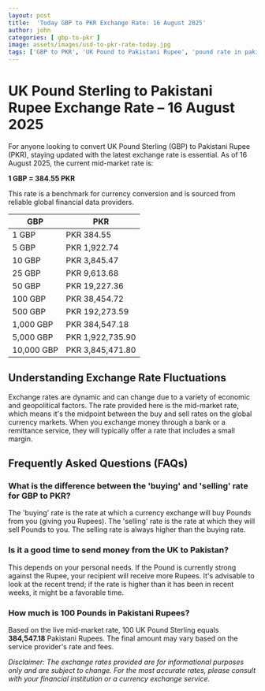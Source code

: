 ```yaml
---
layout: post
title:  'Today GBP to PKR Exchange Rate: 16 August 2025'
author: john
categories: [ gbp-to-pkr ]
image: assets/images/usd-to-pkr-rate-today.jpg
tags: ['GBP to PKR', 'UK Pound to Pakistani Rupee', 'pound rate in pakistan', 'great britain pound to pkr', 'uk to pakistan money transfer']
---
```


# UK Pound Sterling to Pakistani Rupee Exchange Rate – 16 August 2025

For anyone looking to convert UK Pound Sterling (GBP) to Pakistani Rupee (PKR), staying updated with the latest exchange rate is essential. As of 16 August 2025, the current mid-market rate is:

**1 GBP = 384.55 PKR**

This rate is a benchmark for currency conversion and is sourced from reliable global financial data providers.

| GBP | PKR |
| --- | --- |
| 1 GBP | PKR 384.55 |
| 5 GBP | PKR 1,922.74 |
| 10 GBP | PKR 3,845.47 |
| 25 GBP | PKR 9,613.68 |
| 50 GBP | PKR 19,227.36 |
| 100 GBP | PKR 38,454.72 |
| 500 GBP | PKR 192,273.59 |
| 1,000 GBP | PKR 384,547.18 |
| 5,000 GBP | PKR 1,922,735.90 |
| 10,000 GBP | PKR 3,845,471.80 |


## Understanding Exchange Rate Fluctuations

Exchange rates are dynamic and can change due to a variety of economic and geopolitical factors. The rate provided here is the mid-market rate, which means it's the midpoint between the buy and sell rates on the global currency markets. When you exchange money through a bank or a remittance service, they will typically offer a rate that includes a small margin.

## Frequently Asked Questions (FAQs)

### What is the difference between the 'buying' and 'selling' rate for GBP to PKR?

The 'buying' rate is the rate at which a currency exchange will buy Pounds from you (giving you Rupees). The 'selling' rate is the rate at which they will sell Pounds to you. The selling rate is always higher than the buying rate.

### Is it a good time to send money from the UK to Pakistan?

This depends on your personal needs. If the Pound is currently strong against the Rupee, your recipient will receive more Rupees. It's advisable to look at the recent trend; if the rate is higher than it has been in recent weeks, it might be a favorable time.

### How much is 100 Pounds in Pakistani Rupees?

Based on the live mid-market rate, 100 UK Pound Sterling equals **384,547.18** Pakistani Rupees. The final amount may vary based on the service provider's rate and fees.



*Disclaimer: The exchange rates provided are for informational purposes only and are subject to change. For the most accurate rates, please consult with your financial institution or a currency exchange service.*
